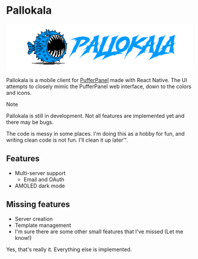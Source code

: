 # Pallokala

![](banner.png)

Pallokala is a mobile client for [PufferPanel](https://www.pufferpanel.com) made with React Native. 
The UI attempts to closely mimic the PufferPanel web interface, down to the colors and icons.

> [!NOTE]  
> Pallokala is still in development. Not all features are implemented yet and there may be bugs.

The code is messy in some places. I'm doing this as a hobby for fun, and writing clean code is not fun. I'll clean it up later™️.

## Features

- Multi-server support
  - Email and OAuth 
- AMOLED dark mode

## Missing features

- Server creation
- Template management
- I'm sure there are some other small features that I've missed (Let me know!)

Yes, that's really it. Everything else is implemented.